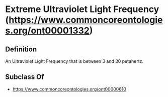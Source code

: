 # Extreme Ultraviolet Light Frequency (https://www.commoncoreontologies.org/ont00001332)

## Definition
An Ultraviolet Light Frequency that is between 3 and 30 petahertz.

## Subclass Of
- https://www.commoncoreontologies.org/ont00000610


